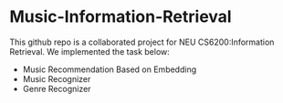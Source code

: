# Music-Information-Retrieval
This github repo is a collaborated project for NEU CS6200:Information Retrieval. We implemented the task below:
- Music Recommendation Based on Embedding
- Music Recognizer
- Genre Recognizer
